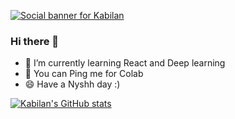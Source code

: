 <!-- https://i.imgur.com/TDisMSC.gif -->
[![Social banner for Kabilan](https://i.imgur.com/TDisMSC.gif)](https://i.imgur.com/TDisMSC.gif)

### Hi there 👋

<!-- **kabilanvennila/kabilanvennila** is a ✨ _special_ ✨ repository because its `README.md` (this file) appears on your GitHub profile.

Here are some ideas to get you started: -->

- 🌱 I’m currently learning React and Deep learning
- 👯 You can Ping me for Colab
- 😄 Have a Nyshh day :)

<!-- - 🤔 I’m looking for help with ...
- 💬 Ask me about ...
- 📫 How to reach me: ...
- 😄 Pronouns: ...
- ⚡ Fun fact: ... -->


[![Kabilan's GitHub stats](https://github-readme-stats.vercel.app/api?username=kabilanvennila&show_icons=true&theme=radical)](https://github.com/kabilanvennila/github-readme-stats)

